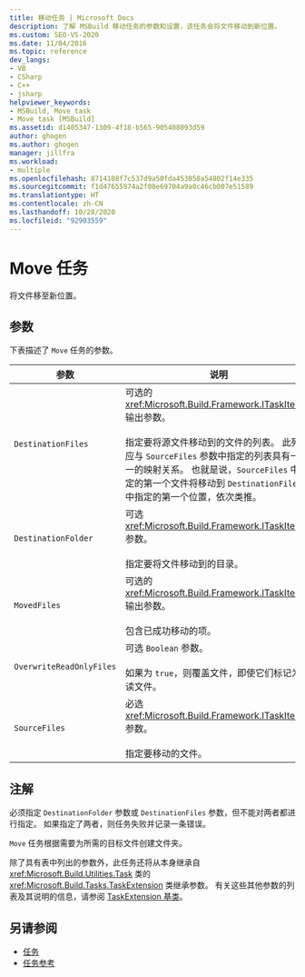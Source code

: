 ```yaml
---
title: 移动任务 | Microsoft Docs
description: 了解 MSBuild 移动任务的参数和设置，该任务会将文件移动到新位置。
ms.custom: SEO-VS-2020
ms.date: 11/04/2016
ms.topic: reference
dev_langs:
- VB
- CSharp
- C++
- jsharp
helpviewer_keywords:
- MSBuild, Move task
- Move task [MSBuild]
ms.assetid: d1405347-1309-4f18-b565-905408093d59
author: ghogen
ms.author: ghogen
manager: jillfra
ms.workload:
- multiple
ms.openlocfilehash: 8714108f7c537d9a50fda453050a54802f14e335
ms.sourcegitcommit: f1d47655974a2f08e69704a9a0c46cb007e51589
ms.translationtype: HT
ms.contentlocale: zh-CN
ms.lasthandoff: 10/28/2020
ms.locfileid: "92903559"
---
```

# <a name="move-task"></a>Move 任务

将文件移至新位置。

## <a name="parameters"></a>参数

 下表描述了 `Move` 任务的参数。

|参数|说明|
|---------------|-----------------|
|`DestinationFiles`|可选的 <xref:Microsoft.Build.Framework.ITaskItem>`[]` 输出参数。<br /><br /> 指定要将源文件移动到的文件的列表。 此列表应与 `SourceFiles` 参数中指定的列表具有一对一的映射关系。 也就是说，`SourceFiles` 中指定的第一个文件将移动到 `DestinationFiles` 中指定的第一个位置，依次类推。|
|`DestinationFolder`|可选 <xref:Microsoft.Build.Framework.ITaskItem> 参数。<br /><br /> 指定要将文件移动到的目录。|
|`MovedFiles`|可选的 <xref:Microsoft.Build.Framework.ITaskItem>`[]` 输出参数。<br /><br /> 包含已成功移动的项。|
|`OverwriteReadOnlyFiles`|可选 `Boolean` 参数。<br /><br /> 如果为 `true`，则覆盖文件，即使它们标记为只读文件。|
|`SourceFiles`|必选 <xref:Microsoft.Build.Framework.ITaskItem>`[]` 参数。<br /><br /> 指定要移动的文件。|

## <a name="remarks"></a>注解

 必须指定 `DestinationFolder` 参数或 `DestinationFiles` 参数，但不能对两者都进行指定。 如果指定了两者，则任务失败并记录一条错误。

 `Move` 任务根据需要为所需的目标文件创建文件夹。

 除了具有表中列出的参数外，此任务还将从本身继承自 <xref:Microsoft.Build.Utilities.Task> 类的 <xref:Microsoft.Build.Tasks.TaskExtension> 类继承参数。 有关这些其他参数的列表及其说明的信息，请参阅 [TaskExtension 基类](../msbuild/taskextension-base-class.md)。

## <a name="see-also"></a>另请参阅

- [任务](../msbuild/msbuild-tasks.md)
- [任务参考](../msbuild/msbuild-task-reference.md)
